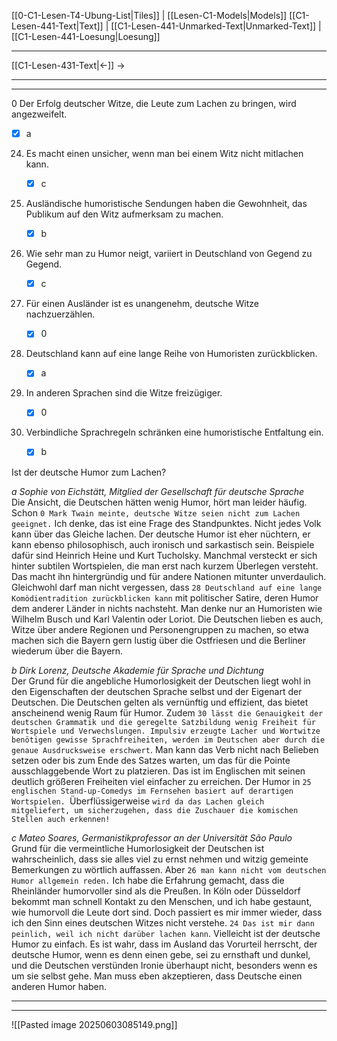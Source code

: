 [[0-C1-Lesen-T4-Ubung-List|Tiles]] | [[Lesen-C1-Models|Models]]
[[C1-Lesen-441-Text|Text]] | [[C1-Lesen-441-Unmarked-Text|Unmarked-Text]] | [[C1-Lesen-441-Loesung|Loesung]]

---

[[C1-Lesen-431-Text|←]] →

---
---

0 Der Erfolg deutscher Witze, die Leute zum Lachen zu bringen, wird angezweifelt.

- [x] a

24. Es macht einen unsicher, wenn man bei einem Witz nicht mitlachen kann.

    - [x] c

25. Ausländische humoristische Sendungen haben die Gewohnheit, das Publikum auf den Witz aufmerksam zu machen.

    - [x] b

26. Wie sehr man zu Humor neigt, variiert in Deutschland von Gegend zu Gegend.

    - [x] c

27. Für einen Ausländer ist es unangenehm, deutsche Witze nachzuerzählen.

    - [x] 0

28. Deutschland kann auf eine lange Reihe von Humoristen zurückblicken.

    - [x] a

29. In anderen Sprachen sind die Witze freizügiger.

    - [x] 0

30. Verbindliche Sprachregeln schränken eine humoristische Entfaltung ein.
    - [x] b

Ist der deutsche Humor zum Lachen?

_a Sophie von Eichstätt, Mitglied der Gesellschaft für deutsche Sprache_  
Die Ansicht, die Deutschen hätten wenig Humor, hört man leider häufig. Schon `0 Mark Twain meinte, deutsche Witze seien nicht zum Lachen geeignet.` Ich denke, das ist eine Frage des Standpunktes. Nicht jedes Volk kann über das Gleiche lachen. Der deutsche Humor ist eher nüchtern, er kann ebenso philosophisch, auch ironisch und sarkastisch sein. Beispiele dafür sind Heinrich Heine und Kurt Tucholsky. Manchmal versteckt er sich hinter subtilen Wortspielen, die man erst nach kurzem Überlegen versteht. Das macht ihn hintergründig und für andere Nationen mitunter unverdaulich. Gleichwohl darf man nicht vergessen, dass `28 Deutschland auf eine lange Komödientradition zurückblicken kann` mit politischer Satire, deren Humor dem anderer Länder in nichts nachsteht. Man denke nur an Humoristen wie Wilhelm Busch und Karl Valentin oder Loriot. Die Deutschen lieben es auch, Witze über andere Regionen und Personengruppen zu machen, so etwa machen sich die Bayern gern lustig über die Ostfriesen und die Berliner wiederum über die Bayern.

_b Dirk Lorenz, Deutsche Akademie für Sprache und Dichtung_  
Der Grund für die angebliche Humorlosigkeit der Deutschen liegt wohl in den Eigenschaften der deutschen Sprache selbst und der Eigenart der Deutschen. Die Deutschen gelten als vernünftig und effizient, das bietet anscheinend wenig Raum für Humor. Zudem `30 lässt die Genauigkeit der deutschen Grammatik und die geregelte Satzbildung wenig Freiheit für Wortspiele und Verwechslungen. Impulsiv erzeugte Lacher und Wortwitze benötigen gewisse Sprachfreiheiten, werden im Deutschen aber durch die genaue Ausdrucksweise erschwert`. Man kann das Verb nicht nach Belieben setzen oder bis zum Ende des Satzes warten, um das für die Pointe ausschlaggebende Wort zu platzieren. Das ist im Englischen mit seinen deutlich größeren Freiheiten viel einfacher zu erreichen. Der Humor in `25 englischen Stand-up-Comedys im Fernsehen basiert auf derartigen Wortspielen. `Überflüssigerweise `wird da das Lachen gleich mitgeliefert, um sicherzugehen, dass die Zuschauer die komischen Stellen auch erkennen!  `

_c Mateo Soares, Germanistikprofessor an der Universität São Paulo_  
Grund für die vermeintliche Humorlosigkeit der Deutschen ist wahrscheinlich, dass sie alles viel zu ernst nehmen und witzig gemeinte Bemerkungen zu wörtlich auffassen. Aber `26 man kann nicht vom deutschen Humor allgemein reden.` Ich habe die Erfahrung gemacht, dass die Rheinländer humorvoller sind als die Preußen. In Köln oder Düsseldorf bekommt man schnell Kontakt zu den Menschen, und ich habe gestaunt, wie humorvoll die Leute dort sind. Doch passiert es mir immer wieder, dass ich den Sinn eines deutschen Witzes nicht verstehe. `24 Das ist mir dann peinlich, weil ich nicht darüber lachen kann`. Vielleicht ist der deutsche Humor zu einfach. Es ist wahr, dass im Ausland das Vorurteil herrscht, der deutsche Humor, wenn es denn einen gebe, sei zu ernsthaft und dunkel, und die Deutschen verstünden Ironie überhaupt nicht, besonders wenn es um sie selbst gehe. Man muss eben akzeptieren, dass Deutsche einen anderen Humor haben.

---
---

![[Pasted image 20250603085149.png]]

